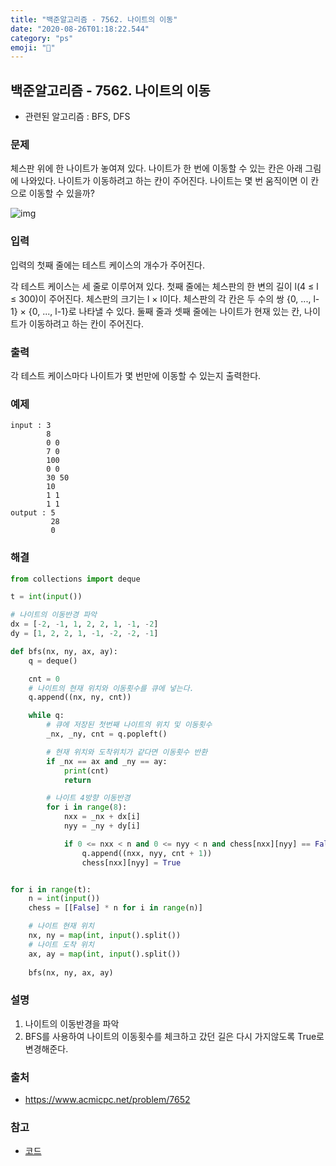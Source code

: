 ```yaml
---
title: "백준알고리즘 - 7562. 나이트의 이동"
date: "2020-08-26T01:18:22.544"
category: "ps"
emoji: "🎲"
---
```


## 백준알고리즘 - 7562. 나이트의 이동

- 관련된 알고리즘 : BFS, DFS

### 문제

체스판 위에 한 나이트가 놓여져 있다. 나이트가 한 번에 이동할 수 있는 칸은 아래 그림에 나와있다. 나이트가 이동하려고 하는 칸이 주어진다. 나이트는 몇 번 움직이면 이 칸으로 이동할 수 있을까?

![img](https://www.acmicpc.net/upload/images/knight.png)

### 입력

입력의 첫째 줄에는 테스트 케이스의 개수가 주어진다.

각 테스트 케이스는 세 줄로 이루어져 있다. 첫째 줄에는 체스판의 한 변의 길이 l(4 ≤ l ≤ 300)이 주어진다. 체스판의 크기는 l × l이다. 체스판의 각 칸은 두 수의 쌍 {0, ..., l-1} × {0, ..., l-1}로 나타낼 수 있다. 둘째 줄과 셋째 줄에는 나이트가 현재 있는 칸, 나이트가 이동하려고 하는 칸이 주어진다.

### 출력

각 테스트 케이스마다 나이트가 몇 번만에 이동할 수 있는지 출력한다.

### 예제

```
input : 3
        8
        0 0
        7 0
        100
        0 0
        30 50
        10
        1 1
        1 1
output : 5
         28
         0
```

### 해결

```python
from collections import deque

t = int(input())

# 나이트의 이동반경 파악
dx = [-2, -1, 1, 2, 2, 1, -1, -2]
dy = [1, 2, 2, 1, -1, -2, -2, -1]

def bfs(nx, ny, ax, ay):
    q = deque()

    cnt = 0
    # 나이트의 현재 위치와 이동횟수를 큐에 넣는다.
    q.append((nx, ny, cnt))

    while q:
        # 큐에 저장된 첫번째 나이트의 위치 및 이동횟수
        _nx, _ny, cnt = q.popleft()

        # 현재 위치와 도착위치가 같다면 이동횟수 반환
        if _nx == ax and _ny == ay:
            print(cnt)
            return

        # 나이트 4방향 이동반경
        for i in range(8):
            nxx = _nx + dx[i]
            nyy = _ny + dy[i]

            if 0 <= nxx < n and 0 <= nyy < n and chess[nxx][nyy] == False:
                q.append((nxx, nyy, cnt + 1))
                chess[nxx][nyy] = True


for i in range(t):
    n = int(input())
    chess = [[False] * n for i in range(n)]

    # 나이트 현재 위치
    nx, ny = map(int, input().split())
    # 나이트 도착 위치
    ax, ay = map(int, input().split())
    
    bfs(nx, ny, ax, ay)

```

### 설명

1. 나이트의 이동반경을 파악
2. BFS를 사용하여 나이트의 이동횟수를 체크하고 갔던 길은 다시 가지않도록 True로 변경해준다.

### 출처

- https://www.acmicpc.net/problem/7652

### 참고

- [코드](https://rebas.kr/724)
